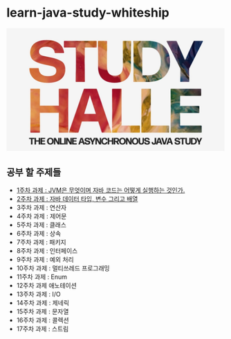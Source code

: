 # learn-java-study-whiteship

![study HALLE](images/study_HALLE.jpg)

## 공부 할 주제들
- [1주차 과제 : JVM은 무엇이며 자바 코드는 어떻게 실행하는 것인가.](https://github.com/iseunghan/learn-java-study-whiteship/blob/main/week1.md)
- [2주차 과제 : 자바 데이터 타입, 변수 그리고 배열](https://github.com/iseunghan/learn-java-study-whiteship/blob/main/week2.md)
- 3주차 과제 : 연산자
- 4주차 과제 : 제어문
- 5주차 과제 : 클래스
- 6주차 과제 : 상속
- 7주차 과제 : 패키지
- 8주차 과제 : 인터페이스
- 9주차 과제 : 예외 처리
- 10주차 과제 : 멀티쓰레드 프로그래밍
- 11주차 과제 : Enum
- 12주차 과제 애노테이션
- 13주차 과제 : I/O
- 14주차 과제 : 제네릭
- 15주차 과제 : 문자열
- 16주차 과제 : 콜렉션
- 17주차 과제 : 스트림
